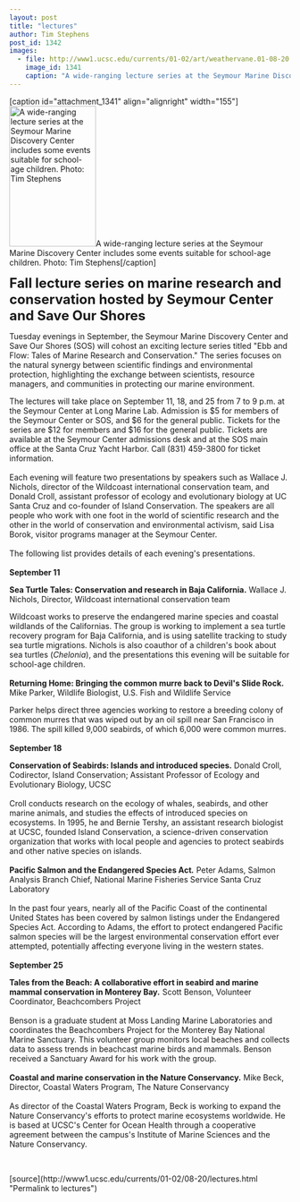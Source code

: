 ```yaml
---
layout: post
title: "lectures"
author: Tim Stephens
post_id: 1342
images:
  - file: http://www1.ucsc.edu/currents/01-02/art/weathervane.01-08-20.155.jpg
    image_id: 1341
    caption: "A wide-ranging lecture series at the Seymour Marine Discovery Center includes some events suitable for school-age children. Photo: Tim Stephens"
---
```


[caption id="attachment_1341" align="alignright" width="155"]<a href="http://localhost/mysite/wp-content/uploads/2001/08/weathervane.01-08-20.155.jpg"><img class="size-full wp-image-1341" src="http://localhost/mysite/wp-content/uploads/2001/08/weathervane.01-08-20.155.jpg" alt="A wide-ranging lecture series at the Seymour Marine Discovery Center includes some events suitable for school-age children. Photo: Tim Stephens" width="155" height="251" /></a>A wide-ranging lecture series at the Seymour Marine Discovery Center includes some events suitable for school-age children. Photo: Tim Stephens[/caption]
<p>
  <font size="5"><b>Fall lecture series on marine research and conservation hosted by Seymour Center and Save Our Shores</b></font>
</p>
<p>
  Tuesday evenings in September, the Seymour Marine Discovery Center and Save Our Shores (SOS) will cohost an exciting lecture series titled "Ebb and Flow: Tales of Marine Research and Conservation." The series focuses on the natural synergy between scientific findings and environmental protection, highlighting the exchange between scientists, resource managers, and communities in protecting our marine environment.
</p>The lectures will take place on September 11, 18, and 25 from 7 to 9 p.m. at the Seymour Center at Long Marine Lab. Admission is $5 for members of the Seymour Center or SOS, and $6 for the general public. Tickets for the series are $12 for members and $16 for the general public. Tickets are available at the Seymour Center admissions desk and at the SOS main office at the Santa Cruz Yacht Harbor. Call (831) 459-3800 for ticket information.<br>
<br>
Each evening will feature two presentations by speakers such as Wallace J. Nichols, director of the Wildcoast international conservation team, and Donald Croll, assistant professor of ecology and evolutionary biology at UC Santa Cruz and co-founder of Island Conservation. The speakers are all people who work with one foot in the world of scientific research and the other in the world of conservation and environmental activism, said Lisa Borok, visitor programs manager at the Seymour Center.<br>
<br>
The following list provides details of each evening's presentations.<br>
<br>
<b>September 11</b>
<p>
  <b>Sea Turtle Tales: Conservation and research in Baja California.</b> Wallace J. Nichols, Director, Wildcoast international conservation team
</p>
<p>
  Wildcoast works to preserve the endangered marine species and coastal wildlands of the Californias. The group is working to implement a sea turtle recovery program for Baja California, and is using satellite tracking to study sea turtle migrations. Nichols is also coauthor of a children's book about sea turtles (<i>Chelonia</i>), and the presentations this evening will be suitable for school-age children.<br>
  <b><br>
  Returning Home: Bringing the common murre back to Devil's Slide Rock.</b> Mike Parker, Wildlife Biologist, U.S. Fish and Wildlife Service
</p>
<p>
  Parker helps direct three agencies working to restore a breeding colony of common murres that was wiped out by an oil spill near San Francisco in 1986. The spill killed 9,000 seabirds, of which 6,000 were common murres.<br>
  <br>
  <b>September 18</b>
</p>
<p>
  <b>Conservation of Seabirds: Islands and introduced species.</b> Donald Croll, Codirector, Island Conservation; Assistant Professor of Ecology and Evolutionary Biology, UCSC<br>
  <br>
  Croll conducts research on the ecology of whales, seabirds, and other marine animals, and studies the effects of introduced species on ecosystems. In 1995, he and Bernie Tershy, an assistant research biologist at UCSC, founded Island Conservation, a science-driven conservation organization that works with local people and agencies to protect seabirds and other native species on islands.<br>
  <br>
  <b>Pacific Salmon and the Endangered Species Act<i>.</i></b> Peter Adams, Salmon Analysis Branch Chief, National Marine Fisheries Service Santa Cruz Laboratory<br>
  <br>
  In the past four years, nearly all of the Pacific Coast of the continental United States has been covered by salmon listings under the Endangered Species Act. According to Adams, the effort to protect endangered Pacific salmon species will be the largest environmental conservation effort ever attempted, potentially affecting everyone living in the western states.<br>
  <br>
  <b>September 25</b>
</p>
<p>
  <b>Tales from the Beach: A collaborative effort in seabird and marine mammal conservation in Monterey Bay<i>.</i></b> Scott Benson, Volunteer Coordinator, Beachcombers Project<br>
  <br>
  Benson is a graduate student at Moss Landing Marine Laboratories and coordinates the Beachcombers Project for the Monterey Bay National Marine Sanctuary. This volunteer group monitors local beaches and collects data to assess trends in beachcast marine birds and mammals. Benson received a Sanctuary Award for his work with the group.<br>
  <br>
  <b>Coastal and marine conservation in the Nature Conservancy.</b> Mike Beck, Director, Coastal Waters Program, The Nature Conservancy<br>
  <br>
  As director of the Coastal Waters Program, Beck is working to expand the Nature Conservancy's efforts to protect marine ecosystems worldwide. He is based at UCSC's Center for Ocean Health through a cooperative agreement between the campus's Institute of Marine Sciences and the Nature Conservancy.
</p>
<p>
  <br>

</p>
[source](http://www1.ucsc.edu/currents/01-02/08-20/lectures.html "Permalink to lectures")
